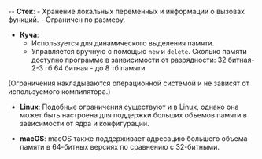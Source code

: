 -- **Стек**:
    - Хранение локальных переменных и информации о вызовах функций.
    - Ограничен по размеру.
- **Куча**:
    - Используется для динамического выделения памяти.
    - Управляется вручную с помощью `new` и `delete`.
Сколько памяти доступно программе в заивисимости от разрядности:
32 битная- 2-3 гб
64 битная - до 8 тб памяти

(Ограничения накладываются операционной системой и не зависят от используемого компилятора.)
- **Linux**: Подобные ограничения существуют и в Linux, однако она может быть настроена для поддержки больших объемов памяти в зависимости от ядра и конфигурации.
    
- **macOS**: macOS также поддерживает адресацию большего объема памяти в 64-битных версиях по сравнению с 32-битными.
